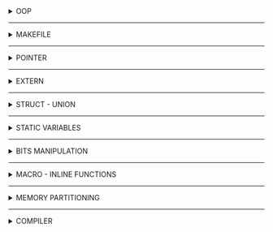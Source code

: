 <details>
  <summary> OOP </summary>
	
</details>

-------------------------------------------------------------

<details>
  <summary> MAKEFILE </summary>
	
Makefile - an important tool that automates and simplifies the process of compiling and linking source files in C/C++ programming projects. Makefile saves time, ensures consistency, and eases project management.
	
- Create a 'Makefile' file in the project directory.

- Define variables in Makefile. 

For example:

```C
CC := gcc
CXX := g++
CFLAGS := -Wall -Wextra -std=c11 -IHeader
CXXFLAGS := -Wall -Wextra -std=c++11 -IHeader
TARGET := main

SRC_C := $(wildcard Source/*.c)
SRC_CPP := $(wildcard Source/*.cpp)
```
	
- `CC` and `CXX` are variables that define the C and C++ compilers to be used, respectively. In this case, `gcc` is set as the C compiler, and `g++` is set as the C++ compiler.

- `CFLAGS` and `CXXFLAGS` are variables that specify the compiler flags for C and C++ compilation, respectively. The flags set in these variables include `-Wall` (enable all warnings), `-Wextra` (enable extra warnings), `-std=c11` (for C compilation using the C11 standard), and `-std=c++11` (for C++ compilation using the C++11 standard). Additionally, `-IHeader` adds the `Header` directory to the include path.

- `TARGET` is a variable that specifies the name of the target executable, which in this case is set to `main`.

- `SRC_C` and `SRC_CPP` are variables that use the `wildcard` function to find all `.c` and `.cpp` files, respectively, in the `Source` directory.
```C
.PHONY: all clean run

all: $(TARGET)
```
- `.PHONY` is a special target that declares the following targets as "phony" or not representing actual files. This ensures that these targets are always executed regardless of whether there are files with the same name.

- `all` is a target that depends on the `$(TARGET)` executable.
```C
$(TARGET): $(SRC_C) $(SRC_CPP)
	$(CXX) $(CXXFLAGS) $^ -o $@
```
- `$(TARGET)` is the target executable. It depends on the `$(SRC_C)` and `$(SRC_CPP)` files.

- The line starting with `$(CXX)` is the command to build the target. It uses the C++ compiler (`g++`) and applies the `CXXFLAGS` (compiler flags) defined earlier. `$^` is an automatic variable that represents all the prerequisites (source files), and `$@` represents the target (the `$(TARGET)` executable). This line compiles and links all the source files into the `$(TARGET)` executable.
	
```C
run: $(TARGET)
	./$(TARGET)
```
- `run` is a target that depends on the `$(TARGET)` executable.

- The line `./$(TARGET)` is the command to run the target executable.
```C
	clean:
	$(RM) $(TARGET)
```
- `clean` is a target used for cleaning the project.

- The line `$(RM)` `$(TARGET)` uses the `$(RM)` variable, which represents the remove command, to delete the `$(TARGET)` executable.

In summary, this Makefile is designed to compile and build a C and C++ project. The `all` target is the default target and is responsible for building the `$(TARGET)` executable. The `run` target allows you to execute the `$(TARGET)` executable. The `clean` target removes the `$(TARGET)` executable.
	
</details>

 -------------------------------------------------------------

<details>
  <summary> POINTER </summary>

  A pointer is a variable whose value is the address of another variable, i.e., direct address of the memory location. Like any variable or constant, you must declare a pointer before using it to store any variable address. The general form of a pointer variable declaration is −

  ```C
  type *var-name;
  ```
  ```C
  #include <stdio.h>
  
  int main()
  {
      int n = 10; 
      int *p = &n; // declare p having value = the address of n;
      or
      int *p;
      p = &n;
      return 0;
  }
  ```
  The value of the variable that pointer is pointing equal *p - 
  ```C
  printf("The value of variable that p is pointing = %d", *p);
  ```
  It produces the following result - 
  ```C
  The value of variable that p is pointing = 10
  ```
  
  ### NULL Pointer
  
  The NULL pointer is a constant with a value of zero defined in several standard libraries. Consider the following program −
  
  ```C
  #include <stdio.h>
  
  int main()
  {
      int *ptr = NULL;
      printf("The value of ptr is: %x\n", ptr);
      return 0;
  }
  ```
  When the above code is compiled and executed, it produces the following result - 
  ```C
  The value of ptr is 0
  ```

  ### Pointer Function
  ```C
  #include <stdio.h>
  
  void sum(int a, int b)
  {
    printf("Sum of %d and %d = %d\n, a, b, a + b);
  }
  int main()
  {
    void (*ptr) (int, int) = NULL;
    ptr = &sum;
    ptr(9, 7);
    return 0;
  }
  ```
  
  It produces the result below - 
  ```C
  Sum of 9 and 7 = 16
  ```
  
  ### Void Pointer
  
  A pointer of type void is a general pointer variable, it can take the address of any variable of any data type.

  ### Pointer to Pointer
  
  ```C
#include <stdio.h>
#include <string.h>

int main()
{   
    char *array = "hello"; // save as text area - only read
    char array[] = "hello"; // save as stack area - can write
    char *array2[] = {"Hi", "hello", "wolrd"}; 
    printf("Test: %s\n", *array2);
    return 0;
}
  ```

</details>

 -------------------------------------------------------------
	
<details>
  <summary> EXTERN </summary>
		
- To access a global variable in 2 different files
- Suppose there is a global file in file test.c, it can be used in file main.c
```C
	extern int count;
```
- Being use in a large project while unknow where the library to include -> using extern.
- "Extern" is a variable and being located in 2 different files.
- In addition, "extern" can be using for function.
```C
	extern void dem(); // add function dem () from other file
```
- Can not "extern" a global static variable
- Otherwise: "Extern" still allow a function when having a global static variable in. 
	
</details>
	
-------------------------------------------------------------		
	
  <details>
<summary>STRUCT - UNION</summary>
  
# STRUCT AND UNION COMPARISION
  
  | STRUCT | UNION |
  |--------|-------|
  | Size of Struct = sum of all members | Size of Union = the size of the highest one |
  | Can initialize all structure members at a time | Can initialize one union member only at a time |
  | Can access all structure members at a time | Can access one union member at a time |
  
  </details>
	
-------------------------------------------------------------
	
  <details>
<summary> STATIC VARIABLES </summary>
	  
## Local Static Variable

- The local static variables is initialized once and lasts the entire all the program.
```C
	void excample()
	  {
	  	static int a = 15;
	  	printf ("a = %d\n", a);
	  	a++;
	  }
	  
	  int main()
	  {
	  	example(); // 15
	  
	  	example(); // 16
	  	
	  	example(); // 17
	  
	  	return 0;
	  }
	  	
```
	  
## Global Static Variable
- The global static variables are only valid in the file those variables are created
- Using by all of functions in initial file
- Can not called from the other files.
	  
 </details>	
	
	
------------------------------------------------------------------------------------------	
	
	
<details>
<summary> BITS MANIPULATION </summary>
  
# BITWISE OPERATORS 

  1, The & (bitwise AND) - The result of AND is 1 only if both bits are 1. (time)
  
 | A | B | A & B |
  |---|---|:---:|
  |0|0|  0|
  |0|1|  0|
  |1|0|  0|
  |1|1|  1|
  
  2, The | (bitwise OR) - The result of OR is 1 if any of the two bits is 1.
  
 | A | B | A \| B |
  |---|---|:---:|
  |0|0|  0|
  |0|1|  1|
  |1|0|  1|
  |1|1|  1|
  
  3, The ^ (bitwise XOR) - The result of XOR is 1 if the two bits are different.   

 | A | B | A ^ B |
  |---|---|:---:|
  |0|0|  0|
  |0|1|  1|
  |1|0|  1|
  |1|1|  0|
  
  4, The ~ (bitwise NOT) - Takes one number and inverts all bits of it. 
  
   | A | NOT A |
  |--|:---:|
  |0|  1|
  |1|  0|
  
  5, The << (left shift) - Takes two numbers, left shifts the bits of the first operand, and the second operand decides the number of places to shift. (delete the left)

  6, The >> (right shift) - Takes two numbers, right shifts the bits of the first operand, and the second operand decides the number of places to shift. (delete the right) 
  
 </details>

	
-------------------------------------------------------------
	
  <details>
<summary> MACRO - INLINE FUNCTIONS </summary>
	  
## Macro
	  
- Take place in preprocessing 
- Macro is actually replacing the definition in main 
```C
	  #define MAX 10;
```
- For example: 
```C	
	  #define SUM(a, b) a + b
	  #define CREATE_FUNC (func_name, content)	\
	  void func_name()				\
	  	{					\	
	  		printf("%s\n", content);	\
	  	}
```
- Using operator "\" when having to enter in macro.
- Disadvantage: the size of the compiled file will be larger because of calling multiple times.
- Advantage: Decrease the time of program.
	  
## Function

- When the function is called, the compiler stores the poiter address at that location. The pointer will continue to jump into the function and execute the entire function. After the funtion ends, the pointer will return the address before jumping into the function and continuing the program.
- Programing running time is slow, while the code is more concise. 
- For instance:
```C
	  void SUM(int a, int b)
	  {
	  	printf("%d", a + b);
	  }
```
	  	
## Inline function
	  
- A funtion declared with the inline keywork and processed by the compiler. At the place where the inline function appears, the compiler will replace the inline function with the code of the compiled function (the code has been converted to assembly code).
- Inline makes the code longer but takes less time to run than the function.
	  
```C
	#include <stdio.h>

	inline void test ()
	{
	} // 0xc4  0x05

	int main()
	{
  		test (); // 0xc4 0x05
  
  		test (); // 0xc4 0x05
  
  	return 0;
	}	  
```
	  

 </details>	
	
	
-------------------------------------------------------------
	
<details>
  <summary> MEMORY PARTITIONING </summary>
  
# LAYOUT OF MEMORY 
  
 ![image](https://github.com/liamnguyen2702/Embedded_Class/assets/133777741/8748c934-a799-4e3b-8680-cea8de9b2769)
  
 - Stack (Automatic Variable Storage): Automatic memory allocation, contain function frame during program execution 
	- Access is Read and Write
	- Using to allocate to local variables, input parameters of functions
	- Released at the end of the code block or function
 - Heap (Dynamic Memory Allocation): Dynamic memory allocation by malloc/calloc/new
	- Access is Read and Write
	- Using to allocate dynamic memory such as Malloc, Calloc,...
	- Released at the free function is called
 - Bss (Uninitialized Data Segment):
	- Access is Read and Write
	- Contains global or static variables with a zero (0) initialized or un initialized
	- Released at the end of the program
 - Ds (Initialized Data Segment): 
	- Access is Read and Write
	- Contains a global or static variables with a non-zero initialized value
	- Released at the end of the program
 - Text (Text Segment):
	- Contain code (Program instruction)
	- Read only access and it contains instructions to execute, so avoid modifying instruction.
	- Contains declaration of constants in the program (.rodata)

# Heap and Stack ?
	
- Heap and Stack memory are essentially the same memory that is creaated and stored in RAM when the program is executed.
	
- Stack memory is used to store local variables in functions, parameters passed in,...Access to this memory very fast and is executed when the program is compliled.
	
- Heap memory is used to store memory for pointer variables dynamically allocated by functions malloc - calloc - realloc (in C)
	
- Area size:
	- Stack: The size of the Stack memory is fixed, depending on the operating system, for instance, Windows operating system is 1MB, Linux operating is 8MB (note that the number may differ depending on your operating system architecture).
	- Heap: The size of the Heap memory is not fixed, it can be increased or decreased to meet the data storage needs of the program.
- Characteristics of the memory area:
	- Stack: Stack memory is managed by the operating system, the data stored in the Stack will automatically be destroyed when the function completes its work.
	- Heap: The Heap is managed by the programmer (in C or C++), the data in the Heap will not be destroyed when the function is done, that means you have to manually destroy the memory are with the free statement (in C), and delete or delete[] (in C++), otherwise a memory leak will occur. 
	
Note: automatic memory cleanup depends on the intermediate compiler
	
- An error occurred in the memory area:
	- Stack: Because the memory of the Stack is fixed, if your program uses too much memory beyond the storage capacity of the Stack, Stack overflow will inevitably occur such as: initialize too many local variables, infinitely recursive function,...
	- Example of Stack overflow with infinite recursion: 
```C
	int foo (int x)
	{
		printf("De quy khong gioi han\n");
		return foo(x);
	}
```

- Heap: 
	- If continously allocating memory without freeing it, you will get a Heap overflow error.
	- If initializing a memory area that is too large that the Heap connot be stored once, the Heap initialization error will fail.
	- Example case initialization of Heap memory is too large:
	
```C
	int *A = (int*) malloc (12983781273981273981273891273891273);
```
	
	
 </details>
	
--------------------------------------------------------------	
	
  <details>
<summary> COMPILER </summary>

![Compilation-Process-in-C](https://github.com/liamnguyen2702/Embedded_Class/assets/133777741/a6f67411-9f60-4150-873d-a59f51fca37d)
	  
It is the process of converting high-level programing language such as C, C++, and Python into languages that computers can understand and execute. In short, "Compiler" will turn .c files into hex files to load into MCUs.
	  
The compilation process is divided into 4 main stages:
- Pre-processcor: Get source code & delete comments, process preprocessor commands	  
- Translate high-level programing languages (H-LPL) to Assembly
- Translate Assembly into machine language: Translate Assembly code to code 0 1 and generate .0 file
- Linking stage: Link the object files and library files together and create the executable file
	
	  
 </details>

	


	

